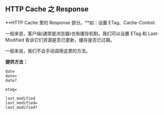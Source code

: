 ## HTTP Cache 之 Response

**HTTP Cache 里的 Response 部分。**如：设置 ETag、Cache-Control.

一般来说，客户端(通常是浏览器)也有缓存机制，我们可以设置 ETag 和 Last-Modified 告诉它们资源是否已更新，缓存是否已过期。

一般来说，我们不会手动调用这里的方法。

**提供方法：**

```
date
date=
date?

etag=

last_modified
last_modified=
last_modified?
```
